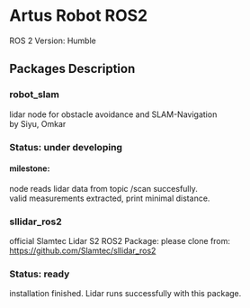 # Artus Robot ROS2
ROS 2 Version: Humble
## Packages Description
### robot_slam
lidar node for obstacle avoidance and SLAM-Navigation  
by Siyu, Omkar
### Status: under developing
#### milestone: 
node reads lidar data from topic /scan succesfully.  
valid measurements extracted, print minimal distance.  

### sllidar_ros2
official Slamtec Lidar S2 ROS2 Package:
please clone from:
https://github.com/Slamtec/sllidar_ros2
### Status: ready
installation finished. Lidar runs successfully with this package.  

